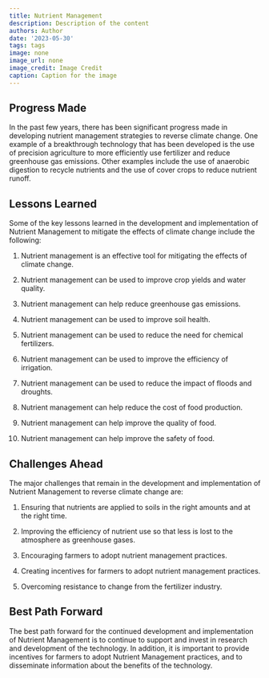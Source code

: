 ```yaml
---
title: Nutrient Management
description: Description of the content
authors: Author
date: '2023-05-30'
tags: tags
image: none
image_url: none
image_credit: Image Credit
caption: Caption for the image
---
```


## Progress Made

In the past few years, there has been significant progress made in developing nutrient management strategies to reverse climate change. One example of a breakthrough technology that has been developed is the use of precision agriculture to more efficiently use fertilizer and reduce greenhouse gas emissions. Other examples include the use of anaerobic digestion to recycle nutrients and the use of cover crops to reduce nutrient runoff.

## Lessons Learned

Some of the key lessons learned in the development and implementation of Nutrient Management to mitigate the effects of climate change include the following:

1. Nutrient management is an effective tool for mitigating the effects of climate change.

2. Nutrient management can be used to improve crop yields and water quality.

3. Nutrient management can help reduce greenhouse gas emissions.

4. Nutrient management can be used to improve soil health.

5. Nutrient management can be used to reduce the need for chemical fertilizers.

6. Nutrient management can be used to improve the efficiency of irrigation.

7. Nutrient management can be used to reduce the impact of floods and droughts.

8. Nutrient management can help reduce the cost of food production.

9. Nutrient management can help improve the quality of food.

10. Nutrient management can help improve the safety of food.

## Challenges Ahead

The major challenges that remain in the development and implementation of Nutrient Management to reverse climate change are:

1. Ensuring that nutrients are applied to soils in the right amounts and at the right time.

2. Improving the efficiency of nutrient use so that less is lost to the atmosphere as greenhouse gases.

3. Encouraging farmers to adopt nutrient management practices.

4. Creating incentives for farmers to adopt nutrient management practices.

5. Overcoming resistance to change from the fertilizer industry.

## Best Path Forward

The best path forward for the continued development and implementation of Nutrient Management is to continue to support and invest in research and development of the technology. In addition, it is important to provide incentives for farmers to adopt Nutrient Management practices, and to disseminate information about the benefits of the technology.
